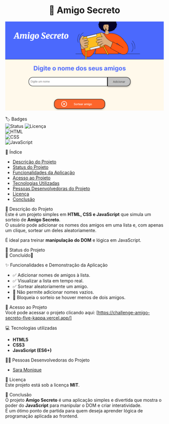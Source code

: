 <h1 align="center"> 🎁 Amigo Secreto   </h1> 

![Capa do Projeto](assets/capa-projeto.png)

🏷️ Badges  
![Status](https://img.shields.io/badge/status-concluído-brightgreen)
![Licença](https://img.shields.io/badge/licença-MIT-green)  
![HTML](https://img.shields.io/badge/feito%20com-HTML-orange)  
![CSS](https://img.shields.io/badge/estilo-CSS-blue)  
![JavaScript](https://img.shields.io/badge/lógica-JS-yellow)  

 📑 Índice  
- [Descrição do Projeto](#-descrição-do-projeto)  
- [Status do Projeto](#-status-do-projeto)  
- [Funcionalidades da Aplicação](#-funcionalidades-da-aplicação)  
- [Acesso ao Projeto](#-acesso-ao-projeto)  
- [Tecnologias Utilizadas](#-tecnologias-utilizadas)  
- [Pessoas Desenvolvedoras do Projeto](#-pessoas-desenvolvedoras-do-projeto)
- [Licença](#-licença)  
- [Conclusão](#-conclusão)  

📝 Descrição do Projeto  
Este é um projeto simples em **HTML, CSS e JavaScript** que simula um sorteio de **Amigo Secreto**.  
O usuário pode adicionar os nomes dos amigos em uma lista e, com apenas um clique, sortear um deles aleatoriamente.  

É ideal para treinar **manipulação do DOM** e lógica em JavaScript.  


📌 Status do Projeto  
🚧 Concluído🚧  


✨ Funcionalidades e Demonstração da Aplicação  
- ✅ Adicionar nomes de amigos à lista.  
- ✅ Visualizar a lista em tempo real.  
- ✅ Sortear aleatoriamente um amigo.  
- 🚫 Não permite adicionar nomes vazios.  
- 🚫 Bloqueia o sorteio se houver menos de dois amigos.  


🔗 Acesso ao Projeto  
Você pode acessar o projeto clicando aqui: [https://challenge-amigo-secreto-five-kappa.vercel.app/]

💻 Tecnologias utilizadas  
- **HTML5**  
- **CSS3**  
- **JavaScript (ES6+)**  


👩‍💻 Pessoas Desenvolvedoras do Projeto  
- [Sara Monique](https://github.com/SaraMonique13)

📜 Licença  
Este projeto está sob a licença **MIT**.  


🎯 Conclusão  
O projeto **Amigo Secreto** é uma aplicação simples e divertida que mostra o poder do **JavaScript** para manipular o DOM e criar interatividade.  
É um ótimo ponto de partida para quem deseja aprender lógica de programação aplicada ao frontend.  
